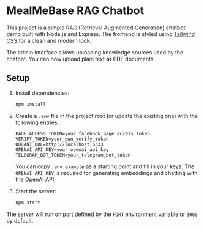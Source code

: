 # MealMeBase RAG Chatbot

This project is a simple RAG (Retrieval Augmented Generation) chatbot demo built with Node.js and Express. The frontend is styled using [Tailwind CSS](https://tailwindcss.com) for a clean and modern look.

The admin interface allows uploading knowledge sources used by the chatbot. You can now upload plain text **or** PDF documents.

## Setup

1. Install dependencies:
   ```bash
   npm install
   ```

2. Create a `.env` file in the project root (or update the existing one) with the following entries:
   ```env
   PAGE_ACCESS_TOKEN=your_facebook_page_access_token
   VERIFY_TOKEN=your_own_verify_token
   QDRANT_URL=http://localhost:6333
   OPENAI_API_KEY=your_openai_api_key
   TELEGRAM_BOT_TOKEN=your_telegram_bot_token
   ```
   You can copy `.env.example` as a starting point and fill in your keys.
   The `OPENAI_API_KEY` is required for generating embeddings and chatting with the OpenAI API.

3. Start the server:
   ```bash
   npm start
   ```

The server will run on port defined by the `PORT` environment variable or `3000` by default.
